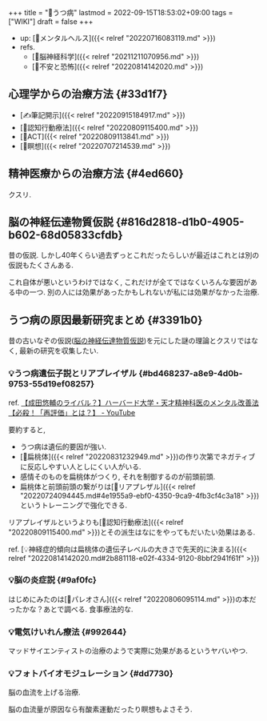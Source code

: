 +++
title = "📝うつ病"
lastmod = 2022-09-15T18:53:02+09:00
tags = ["WIKI"]
draft = false
+++

-   up: [🔖メンタルヘルス]({{< relref "20220716083119.md" >}})
-   refs.
    -   [🔖脳神経科学]({{< relref "20211211070956.md" >}})
    -   [📝不安と恐怖]({{< relref "20220814142020.md" >}})


## 心理学からの治療方法 {#33d1f7}

-   [✍筆記開示]({{< relref "20220915184917.md" >}})
-   [📝認知行動療法]({{< relref "20220809115400.md" >}})
-   [📝ACT]({{< relref "20220809113841.md" >}})
-   [📝瞑想]({{< relref "20220707214539.md" >}})


## 精神医療からの治療方法 {#4ed660}

クスリ.


## 脳の神経伝達物質仮説 {#816d2818-d1b0-4905-b602-68d05833cfdb}

昔の仮説. しかし40年くらい過去ずっとこれだったらしいが最近はこれとは別の仮説もたくさんある.

これ自体が悪いというわけではなく, これだけが全てではなくいろんな要因がある中の一つ. 別の人には効果があったかもしれないが私には効果がなかった治療.


## うつ病の原因最新研究まとめ {#3391b0}

昔の古いなぞの仮説([脳の神経伝達物質仮説](#816d2818-d1b0-4905-b602-68d05833cfdb))を元にした謎の理論とクスリではなく, 最新の研究を収集したい.


### 💡うつ病遺伝子説とリアプレイザル {#bd468237-a8e9-4d0b-9753-55d19ef08257}

ref. [【成田悠輔のライバル？】ハーバード大学・天才精神科医のメンタル改善法【必殺！「再評価」とは？】 - YouTube](https://www.youtube.com/watch?v=cfPtQAA-i54&t=1s)

要約すると,

-   うつ病は遺伝的要因が強い.
-   [📝扁桃体]({{< relref "20220831232949.md" >}})の作り次第でネガティブに反応しやすい人としにくい人がいる.
-   感情そのものを扁桃体がつくり, それを制御するのが前頭前頭.
-   扁桃体と前頭前頭の繋がりは[📝リアプレザル]({{< relref "20220724094445.md#4e1955a9-ebf0-4350-9ca9-4fb3cf4c3a18" >}})というトレーニングで強化できる.

リアプレイザルというよりも[📝認知行動療法]({{< relref "20220809115400.md" >}})とその派生はなにをやってもだいたい効果はある.

ref. [💡神経症的傾向は扁桃体の遺伝子レベルの大きさで先天的に決まる]({{< relref "20220814142020.md#2b881118-e02f-4334-9120-8bbf2941f61f" >}})


### 💡脳の炎症説 {#9af0fc}

はじめにみたのは[👨パレオさん]({{< relref "20220806095114.md" >}})の本だったかな？あとで調べる. 食事療法的な.


### 💡電気けいれん療法 {#992644}

マッドサイエンティストの治療のようで実際に効果があるというヤバいやつ.


### 💡フォトバイオモジュレーション {#dd7730}

脳の血流を上げる治療.

脳の血流量が原因なら有酸素運動だったり瞑想もよさそう.
